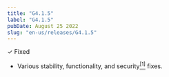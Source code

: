 ```yaml
---
title: "G4.1.5"
label: "G4.1.5"
pubDate: August 25 2022
slug: "en-us/releases/G4.1.5"
---
```


✓ Fixed

* Various stability, functionality, and security[<sup>[1]</sup>](https://www.mozilla.org/en-US/security/advisories/mfsa2022-35/) fixes.
